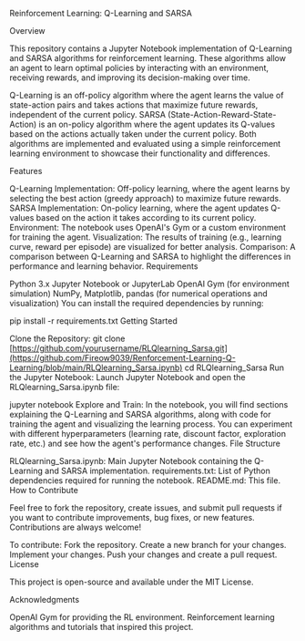 Reinforcement Learning: Q-Learning and SARSA

Overview

This repository contains a Jupyter Notebook implementation of Q-Learning and SARSA algorithms for reinforcement learning. These algorithms allow an agent to learn optimal policies by interacting with an environment, receiving rewards, and improving its decision-making over time.

Q-Learning is an off-policy algorithm where the agent learns the value of state-action pairs and takes actions that maximize future rewards, independent of the current policy.
SARSA (State-Action-Reward-State-Action) is an on-policy algorithm where the agent updates its Q-values based on the actions actually taken under the current policy.
Both algorithms are implemented and evaluated using a simple reinforcement learning environment to showcase their functionality and differences.

Features

Q-Learning Implementation: Off-policy learning, where the agent learns by selecting the best action (greedy approach) to maximize future rewards.
SARSA Implementation: On-policy learning, where the agent updates Q-values based on the action it takes according to its current policy.
Environment: The notebook uses OpenAI's Gym or a custom environment for training the agent.
Visualization: The results of training (e.g., learning curve, reward per episode) are visualized for better analysis.
Comparison: A comparison between Q-Learning and SARSA to highlight the differences in performance and learning behavior.
Requirements

Python 3.x
Jupyter Notebook or JupyterLab
OpenAI Gym (for environment simulation)
NumPy, Matplotlib, pandas (for numerical operations and visualization)
You can install the required dependencies by running:

pip install -r requirements.txt
Getting Started

Clone the Repository:
git clone [https://github.com/yourusername/RLQlearning_Sarsa.git](https://github.com/Fireow9039/Renforcement-Learning-Q-Learning/blob/main/RLQlearning_Sarsa.ipynb)
cd RLQlearning_Sarsa
Run the Jupyter Notebook:
Launch Jupyter Notebook and open the RLQlearning_Sarsa.ipynb file:

jupyter notebook
Explore and Train:
In the notebook, you will find sections explaining the Q-Learning and SARSA algorithms, along with code for training the agent and visualizing the learning process. You can experiment with different hyperparameters (learning rate, discount factor, exploration rate, etc.) and see how the agent's performance changes.
File Structure

RLQlearning_Sarsa.ipynb: Main Jupyter Notebook containing the Q-Learning and SARSA implementation.
requirements.txt: List of Python dependencies required for running the notebook.
README.md: This file.
How to Contribute

Feel free to fork the repository, create issues, and submit pull requests if you want to contribute improvements, bug fixes, or new features. Contributions are always welcome!

To contribute:
Fork the repository.
Create a new branch for your changes.
Implement your changes.
Push your changes and create a pull request.
License

This project is open-source and available under the MIT License.

Acknowledgments

OpenAI Gym for providing the RL environment.
Reinforcement learning algorithms and tutorials that inspired this project.

